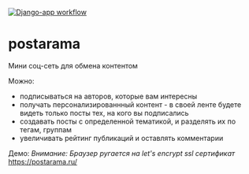 [![Django-app workflow](https://github.com/kintolayli/postarama_docker/actions/workflows/main.yml/badge.svg)](https://github.com/kintolayli/postarama_docker/actions/workflows/main.yml)

# postarama
Мини соц-сеть для обмена контентом

Можно:
- подписываться на авторов, которые вам интересны
- получать персонализированнный контент - в своей ленте будете видеть только посты тех, на кого вы подписались
- создавать посты с определенной тематикой, и разделять их по тегам, группам
- увеличивать рейтинг публикаций и оставлять комментарии

Демо:
*Внимание: Браузер ругается на let's encrypt ssl сертификат*
https://postarama.ru/
